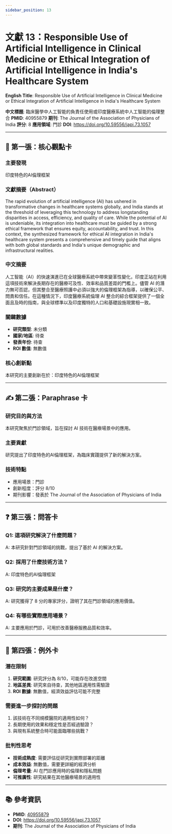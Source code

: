 ```yaml
---
sidebar_position: 13
---
```


# 文獻 13：Responsible Use of Artificial Intelligence in Clinical Medicine or Ethical Integration of Artificial Intelligence in India's Healthcare System

**English Title**: Responsible Use of Artificial Intelligence in Clinical Medicine or Ethical Integration of Artificial Intelligence in India's Healthcare System

**中文標題**: 臨床醫學中人工智能的負責任使用或印度醫療系統中人工智能的倫理整合
**PMID**: 40955879
**期刊**: The Journal of the Association of Physicians of India
**評分**: 8
**應用領域**: 門診
**DOI**: https://doi.org/10.59556/japi.73.1057

---

## 📌 第一張：核心觀點卡

### 主要發現
印度特色的AI倫理框架

### 文獻摘要（Abstract）
The rapid evolution of artificial intelligence (AI) has ushered in transformative changes in healthcare systems globally, and India stands at the threshold of leveraging this technology to address longstanding disparities in access, efficiency, and quality of care. While the potential of AI is undeniable, its integration into healthcare must be guided by a strong ethical framework that ensures equity, accountability, and trust. In this context, the synthesized framework for ethical AI integration in India's healthcare system presents a comprehensive and timely guide that aligns with both global standards and India's unique demographic and infrastructural realities.

### 中文摘要
人工智能（AI）的快速演進已在全球醫療系統中帶來變革性變化，印度正站在利用這項技術來解決長期存在的醫療可及性、效率和品質差距的門檻上。儘管 AI 的潛力無可否認，但其整合至醫療照護中必須以強大的倫理框架為指導，以確保公平、問責和信任。在這種情況下，印度醫療系統倫理 AI 整合的綜合框架提供了一個全面且及時的指南，與全球標準以及印度獨特的人口和基礎設施現實相一致。

### 關鍵數據
- **研究類型**: 未分類
- **國家/地區**: 待查
- **發表年份**: 待查
- **ROI 數值**: 無數值

### 核心創新點
本研究的主要創新在於：印度特色的AI倫理框架

---

## ✍️ 第二張：Paraphrase 卡

### 研究目的與方法
本研究聚焦於門診領域，旨在探討 AI 技術在醫療場景中的應用。

### 主要貢獻
研究提出了印度特色的AI倫理框架，為臨床實踐提供了新的解決方案。

### 技術特點
- 應用場景：門診
- 創新程度：評分 8/10
- 期刊影響：發表於 The Journal of the Association of Physicians of India

---

## ❓ 第三張：問答卡

### Q1: 這項研究解決了什麼問題？
A: 本研究針對門診領域的挑戰，提出了基於 AI 的解決方案。

### Q2: 採用了什麼技術方法？
A: 印度特色的AI倫理框架

### Q3: 研究的主要成果是什麼？
A: 研究獲得了 8 分的專家評分，證明了其在門診領域的應用價值。

### Q4: 有哪些實際應用場景？
A: 主要應用於門診，可用於改善醫療服務品質和效率。

---

## 🤔 第四張：例外卡

### 潛在限制
1. **研究範圍**: 研究評分為 8/10，可能存在改進空間
2. **地區差異**: 研究來自待查，其他地區適用性需驗證
3. **ROI 數據**: 無數值，經濟效益評估可能不完整

### 需要進一步探討的問題
1. 該技術在不同規模醫院的適用性如何？
2. 長期使用的效果和穩定性是否經過驗證？
3. 與現有系統整合時可能面臨哪些挑戰？

### 批判性思考
- **技術成熟度**: 需要評估從研究到實際部署的距離
- **成本效益**: 無數值，需要更詳細的經濟分析
- **倫理考量**: AI 在門診應用時的倫理和隱私問題
- **可推廣性**: 研究結果在其他醫療場景的適用性

---

## 📚 參考資訊
- **PMID**: [40955879](https://pubmed.ncbi.nlm.nih.gov/40955879/)
- **DOI**: https://doi.org/10.59556/japi.73.1057
- **期刊**: The Journal of the Association of Physicians of India
